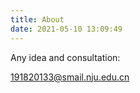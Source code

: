 ```yaml
---
title: About
date: 2021-05-10 13:09:49
---
```


Any idea and consultation:

191820133@smail.nju.edu.cn

